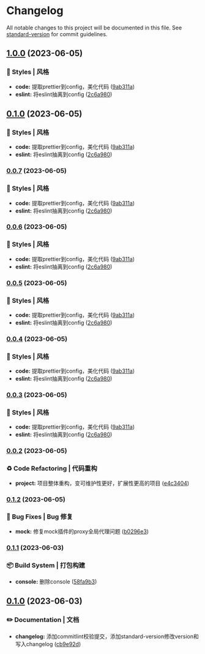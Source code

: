 # Changelog

All notable changes to this project will be documented in this file. See [standard-version](https://github.com/conventional-changelog/standard-version) for commit guidelines.

## [1.0.0](https://github.com/HikeBao/mock/compare/v0.0.2...v1.0.0) (2023-06-05)


### 💄 Styles | 风格

* **code:** 提取prettier到config，美化代码 ([9ab311a](https://github.com/HikeBao/mock/commit/9ab311a03353e53903249fcda23c88e190242a1a))
* **eslint:** 将eslint抽离到config ([2c6a980](https://github.com/HikeBao/mock/commit/2c6a980d7186cc2e44339059aada317193a6663b))

## [0.1.0](https://github.com/HikeBao/mock/compare/v0.0.2...v0.1.0) (2023-06-05)


### 💄 Styles | 风格

* **code:** 提取prettier到config，美化代码 ([9ab311a](https://github.com/HikeBao/mock/commit/9ab311a03353e53903249fcda23c88e190242a1a))
* **eslint:** 将eslint抽离到config ([2c6a980](https://github.com/HikeBao/mock/commit/2c6a980d7186cc2e44339059aada317193a6663b))

### [0.0.7](https://github.com/HikeBao/mock/compare/v0.0.2...v0.0.7) (2023-06-05)


### 💄 Styles | 风格

* **code:** 提取prettier到config，美化代码 ([9ab311a](https://github.com/HikeBao/mock/commit/9ab311a03353e53903249fcda23c88e190242a1a))
* **eslint:** 将eslint抽离到config ([2c6a980](https://github.com/HikeBao/mock/commit/2c6a980d7186cc2e44339059aada317193a6663b))

### [0.0.6](https://github.com/HikeBao/mock/compare/v0.0.2...v0.0.6) (2023-06-05)


### 💄 Styles | 风格

* **code:** 提取prettier到config，美化代码 ([9ab311a](https://github.com/HikeBao/mock/commit/9ab311a03353e53903249fcda23c88e190242a1a))
* **eslint:** 将eslint抽离到config ([2c6a980](https://github.com/HikeBao/mock/commit/2c6a980d7186cc2e44339059aada317193a6663b))

### [0.0.5](https://github.com/HikeBao/mock/compare/v0.0.2...v0.0.5) (2023-06-05)


### 💄 Styles | 风格

* **code:** 提取prettier到config，美化代码 ([9ab311a](https://github.com/HikeBao/mock/commit/9ab311a03353e53903249fcda23c88e190242a1a))
* **eslint:** 将eslint抽离到config ([2c6a980](https://github.com/HikeBao/mock/commit/2c6a980d7186cc2e44339059aada317193a6663b))

### [0.0.4](https://github.com/HikeBao/mock/compare/v0.0.2...v0.0.4) (2023-06-05)


### 💄 Styles | 风格

* **code:** 提取prettier到config，美化代码 ([9ab311a](https://github.com/HikeBao/mock/commit/9ab311a03353e53903249fcda23c88e190242a1a))
* **eslint:** 将eslint抽离到config ([2c6a980](https://github.com/HikeBao/mock/commit/2c6a980d7186cc2e44339059aada317193a6663b))

### [0.0.3](https://github.com/HikeBao/mock/compare/v0.0.2...v0.0.3) (2023-06-05)


### 💄 Styles | 风格

* **code:** 提取prettier到config，美化代码 ([9ab311a](https://github.com/HikeBao/mock/commit/9ab311a03353e53903249fcda23c88e190242a1a))
* **eslint:** 将eslint抽离到config ([2c6a980](https://github.com/HikeBao/mock/commit/2c6a980d7186cc2e44339059aada317193a6663b))

### [0.0.2](https://github.com/HikeBao/mock/compare/v0.1.2...v0.0.2) (2023-06-05)


### ♻️ Code Refactoring | 代码重构

* **project:** 项目整体重构，变可维护性更好，扩展性更高的项目 ([e4c3404](https://github.com/HikeBao/mock/commit/e4c34043661b45e17c123601f6ee61f4b7fa6c7c))

### [0.1.2](https://github.com/HikeBao/mock/compare/v0.1.1...v0.1.2) (2023-06-05)


### 🐛 Bug Fixes | Bug 修复

* **mock:** 修复mock插件的proxy全局代理问题 ([b0296e3](https://github.com/HikeBao/mock/commit/b0296e37500b95fb27c8597c1511cd6312b12c29))

### [0.1.1](https://github.com/HikeBao/mock/compare/v0.1.0...v0.1.1) (2023-06-03)


### 📦‍ Build System | 打包构建

* **console:** 删除console ([58fa9b3](https://github.com/HikeBao/mock/commit/58fa9b38f4f84ed5d15b6a11c2429bf100433552))

## [0.1.0](https://github.com/HikeBao/mock/compare/v0.0.46...v0.1.0) (2023-06-03)


### ✏️ Documentation | 文档

* **changelog:** 添加commitlint校验提交，添加standard-version修改version和写入changelog ([cb9e92d](https://github.com/HikeBao/mock/commit/cb9e92d781c80512a35f4cf5a1a239688c643386))

